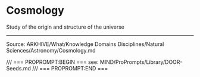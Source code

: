 # Cosmology

Study of the origin and structure of the universe

---
Source: ARKHIVE/What/Knowledge Domains Disciplines/Natural Sciences/Astronomy/Cosmology.md

/// === PROPROMPT:BEGIN ===
see: MIND/ProPrompts/Library/DOOR-Seeds.md
/// === PROPROMPT:END ===
